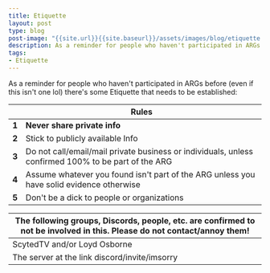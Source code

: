 ```yaml
---
title: Etiquette
layout: post
type: blog
post-image: "{{site.url}}{{site.baseurl}}/assets/images/blog/etiquette.jpg"
description: As a reminder for people who haven't participated in ARGs before (even if this isn't one lol) there's some Etiquette that needs to be established.
tags: 
- Etiquette
---
```


As a reminder for people who haven't participated in ARGs before (even if this isn't one lol) there's some Etiquette that needs to be established:

|  | **Rules** |
| ----- | --------- |
| **1** | **Never share private info** |
| **2** | Stick to publicly available Info |
| **3** | Do not call/email/mail private business or individuals, unless confirmed 100% to be part of the ARG |
| **4** | Assume whatever you found isn't part of the ARG unless you have solid evidence otherwise |
| **5** | Don't be a dick to people or organizations |

| **The following groups, Discords, people, etc. are confirmed to not be involved in this. Please do not contact/annoy them!** |
| --- |
| ScytedTV and/or Loyd Osborne |
| The server at the link discord/invite/imsorry |